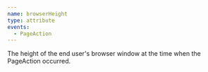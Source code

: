 ```yaml
---
name: browserHeight
type: attribute
events:
  - PageAction
---
```


The height of the end user's browser window at the time when the PageAction occurred.